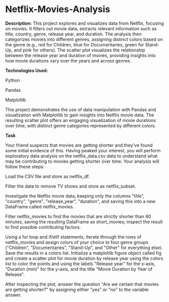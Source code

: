 # Netflix-Movies-Analysis

**Description:**
This project explores and visualizes data from Netflix, focusing on movies. It filters out movie data, extracts relevant information such as title, country, genre, release year, and duration. The analysis then categorizes movies into different genres, assigning distinct colors based on the genre (e.g., red for Children, blue for Documentaries, green for Stand-Up, and pink for others). The scatter plot visualizes the relationship between the release year and duration of movies, providing insights into how movie durations vary over the years and across genres.

**Technologies Used:**

Python

Pandas

Matplotlib

This project demonstrates the use of data manipulation with Pandas and visualization with Matplotlib to gain insights into Netflix movie data. The resulting scatter plot offers an engaging visualization of movie durations over time, with distinct genre categories represented by different colors.

**Task**

Your friend suspects that movies are getting shorter and they've found some initial evidence of this. Having peaked your interest, you will perform exploratory data analysis on the netflix_data.csv data to understand what may be contributing to movies getting shorter over time. Your analysis will follow these steps:

Load the CSV file and store as netflix_df.

Filter the data to remove TV shows and store as netflix_subset.

Investigate the Netflix movie data, keeping only the columns "title", "country", "genre", "release_year", "duration", and saving this into a new DataFrame called netflix_movies.

Filter netflix_movies to find the movies that are strictly shorter than 60 minutes, saving the resulting DataFrame as short_movies; inspect the result to find possible contributing factors.

Using a for loop and if/elif statements, iterate through the rows of netflix_movies and assign colors of your choice to four genre groups ("Children", "Documentaries", "Stand-Up", and "Other" for everything else). Save the results in a colors list. Initialize a matplotlib figure object called fig and create a scatter plot for movie duration by release year using the colors list to color the points and using the labels "Release year" for the x-axis, "Duration (min)" for the y-axis, and the title "Movie Duration by Year of Release".

After inspecting the plot, answer the question "Are we certain that movies are getting shorter?" by assigning either "yes" or "no" to the variable answer.



